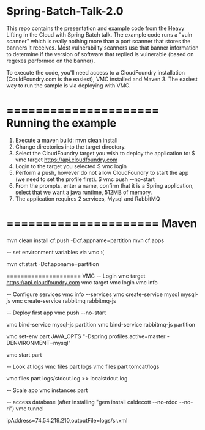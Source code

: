 Spring-Batch-Talk-2.0
=====================
This repo contains the presentation and example code from the Heavy Lifting in the Cloud with Spring Batch talk.  The example code runs a "vuln scanner" which is really nothing more than a port scanner that stores the banners it receives.  Most vulnerability scanners use that banner information to determine if the version of software that replied is vulnerable (based on regexes performed on the banner).

To execute the code, you'll need access to a CloudFoundry installation (CouldFoundry.com is the easiest), VMC installed and Maven 3.  The easiest way to run the sample is via deploying with VMC.

=====================
Running the example
=====================
1. Execute a maven build:
mvn clean install
2. Change directories into the target directory.
3. Select the CloudFoundry target you wish to deploy the application to:
$ vmc target https://api.cloudfoundry.com
4. Login to the target you selected
$ vmc login
5. Perform a push, however do not allow CloudFoundry to start the app (we need to set the profile first).
$ vmc push --no-start
6. From the prompts, enter a name, confirm that it is a Spring application, select that we want a java runtime, 512MB of memory.
7. The application requires 2 services, Mysql and RabbitMQ

=====================
Maven
=====================

mvn clean install cf:push -Dcf.appname=partition
mvn cf:apps

-- set environment variables via vmc :(

mvn cf:start -Dcf.appname=partition






=====================
VMC
-- Login
vmc target https://api.cloudfoundry.com
vmc target
vmc login
vmc info

-- Configure services
vmc info --services
vmc create-service mysql mysql-js
vmc create-service rabbitmq rabbitmq-js

-- Deploy first app
vmc push --no-start

vmc bind-service mysql-js partition
vmc bind-service rabbitmq-js partition

vmc set-env part JAVA_OPTS "-Dspring.profiles.active=master -DENVIRONMENT=mysql"

vmc start part

-- Look at logs
vmc files part logs
vmc files part tomcat/logs

vmc files part logs/stdout.log >> localstdout.log

-- Scale app
vmc instances part <number-of-instances>

-- access database (after installing "gem install caldecott --no-rdoc --no-ri")
vmc tunnel



ipAddress=74.54.219.210,outputFile=logs/sr.xml












